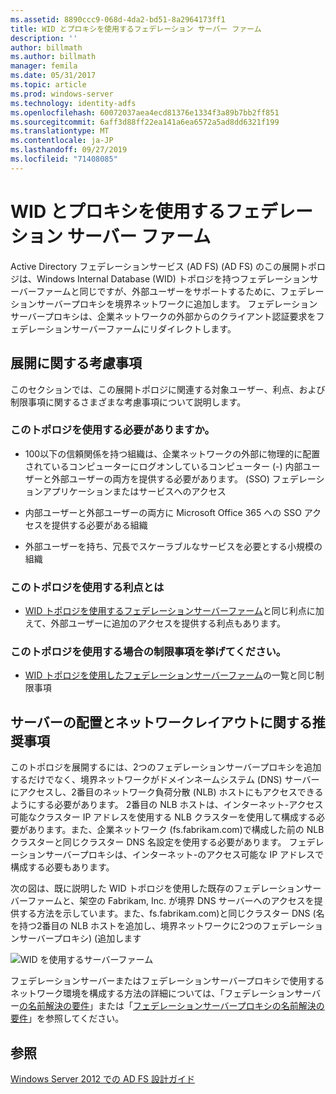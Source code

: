 ```yaml
---
ms.assetid: 8890ccc9-068d-4da2-bd51-8a2964173ff1
title: WID とプロキシを使用するフェデレーション サーバー ファーム
description: ''
author: billmath
ms.author: billmath
manager: femila
ms.date: 05/31/2017
ms.topic: article
ms.prod: windows-server
ms.technology: identity-adfs
ms.openlocfilehash: 60072037aea4ecd81376e1334f3a89b7bb2ff851
ms.sourcegitcommit: 6aff3d88ff22ea141a6ea6572a5ad8dd6321f199
ms.translationtype: MT
ms.contentlocale: ja-JP
ms.lasthandoff: 09/27/2019
ms.locfileid: "71408085"
---
```

# <a name="federation-server-farm-using-wid-and-proxies"></a>WID とプロキシを使用するフェデレーション サーバー ファーム

Active Directory フェデレーションサービス (AD FS) \(AD FS\) のこの展開トポロジは、Windows Internal Database \(WID\) トポロジを持つフェデレーションサーバーファームと同じですが、外部ユーザーをサポートするために、フェデレーションサーバープロキシを境界ネットワークに追加します。 フェデレーションサーバープロキシは、企業ネットワークの外部からのクライアント認証要求をフェデレーションサーバーファームにリダイレクトします。  
  
## <a name="deployment-considerations"></a>展開に関する考慮事項  
このセクションでは、この展開トポロジに関連する対象ユーザー、利点、および制限事項に関するさまざまな考慮事項について説明します。  
  
### <a name="who-should-use-this-topology"></a>このトポロジを使用する必要がありますか。  
  
-   100以下の信頼関係を持つ組織は、企業ネットワークの外部に物理的に配置されているコンピューターにログオンしているコンピューター \(\-\) 内部ユーザーと外部ユーザーの両方を提供する必要があります。 \(SSO\) フェデレーションアプリケーションまたはサービスへのアクセス  
  
-   内部ユーザーと外部ユーザーの両方に Microsoft Office 365 への SSO アクセスを提供する必要がある組織  
  
-   外部ユーザーを持ち、冗長でスケーラブルなサービスを必要とする小規模の組織  
  
### <a name="what-are-the-benefits-of-using-this-topology"></a>このトポロジを使用する利点とは  
  
-   [WID トポロジを使用するフェデレーションサーバーファーム](Federation-Server-Farm-Using-WID-2012.md)と同じ利点に加えて、外部ユーザーに追加のアクセスを提供する利点もあります。  
  
### <a name="what-are-the-limitations-of-using-this-topology"></a>このトポロジを使用する場合の制限事項を挙げてください。  
  
-   [WID トポロジを使用したフェデレーションサーバーファーム](Federation-Server-Farm-Using-WID-2012.md)の一覧と同じ制限事項  
  
## <a name="server-placement-and-network-layout-recommendations"></a>サーバーの配置とネットワークレイアウトに関する推奨事項  
このトポロジを展開するには、2つのフェデレーションサーバープロキシを追加するだけでなく、境界ネットワークがドメインネームシステム \(DNS\) サーバーにアクセスし、2番目のネットワーク負荷分散 \(NLB\) ホストにもアクセスできるようにする必要があります。 2番目の NLB ホストは、インターネット\-アクセス可能なクラスター IP アドレスを使用する NLB クラスターを使用して構成する必要があります。また、企業ネットワーク \(fs.fabrikam.com\)で構成した前の NLB クラスターと同じクラスター DNS 名設定を使用する必要があります。 フェデレーションサーバープロキシは、インターネット\-のアクセス可能な IP アドレスで構成する必要もあります。  
  
次の図は、既に説明した WID トポロジを使用した既存のフェデレーションサーバーファームと、架空の Fabrikam, Inc. が境界 DNS サーバーへのアクセスを提供する方法を示しています。また、fs.fabrikam.com\)と同じクラスター DNS \(名を持つ2番目の NLB ホストを追加し、境界ネットワークに2つのフェデレーションサーバープロキシ\) \(追加します  
  
![WID を使用するサーバーファーム](media/FarmWIDProxies.gif)  
  
フェデレーションサーバーまたはフェデレーションサーバープロキシで使用するネットワーク環境を構成する方法の詳細については、「フェデレーションサーバー[の名前解決の要件](Name-Resolution-Requirements-for-Federation-Servers.md)」または「[フェデレーションサーバープロキシの名前解決の要件](Name-Resolution-Requirements-for-Federation-Server-Proxies.md)」を参照してください。  
  
## <a name="see-also"></a>参照
[Windows Server 2012 での AD FS 設計ガイド](AD-FS-Design-Guide-in-Windows-Server-2012.md)
